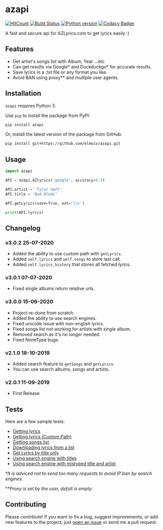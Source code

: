 # azapi
[![HitCount](http://hits.dwyl.io/elmoiv/azapi.svg)](http://hits.dwyl.io/elmoiv/azapi)
[![Build Status](https://api.travis-ci.org/elmoiv/azapi.svg?branch=master)](https://travis-ci.org/elmoiv/azapi)
[![Python version](https://img.shields.io/badge/python-3.x-brightgreen.svg)](https://pypi.org/project/azapi/)
[![Codacy Badge](https://api.codacy.com/project/badge/Grade/52bd035af901477a8c7d7aaf043d580f)](https://www.codacy.com/manual/elmoiv/azapi?utm_source=github.com&amp;utm_medium=referral&amp;utm_content=elmoiv/azapi&amp;utm_campaign=Badge_Grade)

A fast and secure api for AZLyrics.com to get lyrics easily :)


## Features
- Get artist's songs list with Album, Year ...etc
- Can get results via Google* and Duckduckgo* for accurate results.
- Save lyrics in a .txt file or any format you like.
- Avoid BAN using proxy** and multiple user agents.

## Installation
`azapi` requires Python 3.

Use `pip` to install the package from PyPI:

```bash
pip install azapi
```

Or, install the latest version of the package from GitHub:

```bash
pip install git+https://github.com/elmoiv/azapi.git
```
## Usage
```python
import azapi

API = azapi.AZlyrics('google', accuracy=0.5)

API.artist = 'Tylor Swft'
API.title = 'Bad Blods'

API.getLyrics(save=True, ext='lrc')

print(API.lyrics)
```
## Changelog

### v3.0.2 25-07-2020
  * Added the ability to use custom path with `getLyrics`.
  * Added `self.lyrics` and `self.songs` to store last call.
  * Added `self.lyrics_history` that stores all fetched lyrics.

### v3.0.1 07-07-2020
  * Fixed single albums return relative urls.

### v3.0.0 15-06-2020
  * Project re-done from scratch.
  * Added the ability to use search engines.
  * Fixed unicode issue with non-english lyrics.
  * Fixed songs list not working for artists with single album.
  * Removed search as it's no longer needed.
  * Fixed NoneType bugs.

### v2.1.0 18-10-2019
  * Added search feature to `getSongs` and `getLyrics`.
  * You can use search albums, songs and artists.

### v2.0.1 11-09-2019
* First Release

## Tests
Here are a few sample tests:

  * [Getting lyrics](https://github.com/elmoiv/azapi/tree/master/tests/test1.py)
  * [Getting lyrics (Custom Path)](https://github.com/elmoiv/azapi/tree/master/tests/test7.py)
  * [Getting songs list](https://github.com/elmoiv/azapi/tree/master/tests/test2.py)
  * [Downloading lyrics from a list](https://github.com/elmoiv/azapi/tree/master/tests/test3.py)
  * [Get Lyrics by title only](https://github.com/elmoiv/azapi/tree/master/tests/test4.py)
  * [Using search engine with titles](https://github.com/elmoiv/azapi/tree/master/tests/test5.py)
  * [Using search engine with mistyped title and artist](https://github.com/elmoiv/azapi/tree/master/tests/test6.py)

**It is adviced not to send too many requests to avoid IP ban by search engines.*

***Proxy is set by the user, defult is empty.*

## Contributing
Please contribute! If you want to fix a bug, suggest improvements, or add new features to the project, just [open an issue](https://github.com/elmoiv/azapi/issues) or send me a pull request.
